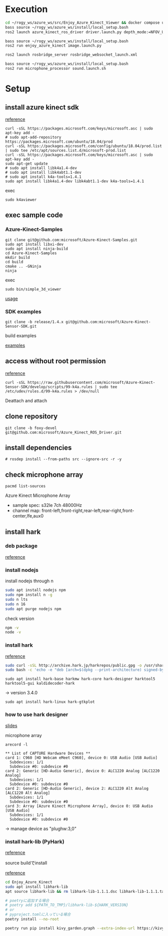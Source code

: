 # Execution

```bash
cd ~/rogy_ws/azure_ws/src/Enjoy_Azure_Kinect_Viewer && docker compose up -d
bass source ~/rogy_ws/azure_ws/install/local_setup.bash
ros2 launch azure_kinect_ros_driver driver.launch.py depth_mode:=NFOV_UNBINNED color_resolution:=720P fps:=15 point_cloud:=false  rgb_point_cloud:=false
```

```bash
bass source ~/rogy_ws/azure_ws/install/local_setup.bash
ros2 run enjoy_azure_kinect image.launch.py
```

```bash
ros2 launch rosbridge_server rosbridge_websocket_launch.xml
```

```bash
bass source ~/rogy_ws/azure_ws/install/local_setup.bash
ros2 run microphone_processor sound.launch.sh
```



# Setup

## install azure kinect sdk

[reference](https://github.com/microsoft/Azure-Kinect-Sensor-SDK/issues/1263)

```
curl -sSL https://packages.microsoft.com/keys/microsoft.asc | sudo apt-key add -
# sudo apt-add-repository https://packages.microsoft.com/ubuntu/18.04/prod
curl -sSL https://packages.microsoft.com/config/ubuntu/18.04/prod.list | sudo tee /etc/apt/sources.list.d/microsoft-prod.list
curl -sSL https://packages.microsoft.com/keys/microsoft.asc | sudo apt-key add -
sudo apt-get update
# sudo apt install libk4a1.4-dev
# sudo apt install libk4abt1.1-dev
# sudo apt install k4a-tools=1.4.1
sudo apt install libk4a1.4-dev libk4abt1.1-dev k4a-tools=1.4.1
```
exec
```
sudo k4aviewer
```

## exec sample code
### Azure-Kinect-Samples
```
git clone git@github.com:microsoft/Azure-Kinect-Samples.git
sudo apt install libxi-dev
sudo apt install ninja-build
cd Azure-Kinect-Samples
mkdir build
cd build
cmake .. -GNinja
ninja
```
exec
```
sudo bin/simple_3d_viewer
```
[usage](https://github.com/microsoft/Azure-Kinect-Samples/tree/master/body-tracking-samples/simple_3d_viewer)

### SDK examples
```
git clone -b release/1.4.x git@github.com:microsoft/Azure-Kinect-Sensor-SDK.git
```
build examples

[examples](https://github.com/microsoft/Azure-Kinect-Sensor-SDK/tree/release/1.4.x/examples)


## access without root permission
[reference](https://github.com/microsoft/Azure-Kinect-Sensor-SDK/blob/develop/docs/usage.md#linux-device-setup)

```
curl -sSL https://raw.githubusercontent.com/microsoft/Azure-Kinect-Sensor-SDK/develop/scripts/99-k4a.rules | sudo tee /etc/udev/rules.d/99-k4a.rules > /dev/null
```
Deattach and attach



## clone repository
```
git clone -b foxy-devel git@github.com:microsoft/Azure_Kinect_ROS_Driver.git
```
## install dependencies
```
# rosdep install --from-paths src --ignore-src -r -y
```

## check microphone array


```
pacmd list-sources 

```
Azure Kinect Microphone Array
- sample spec: s32le 7ch 48000Hz
- channel map: front-left,front-right,rear-left,rear-right,front-center,lfe,aux0






## install hark

### deb package
[reference](https://hark.jp/install/linux/)


### install nodejs

install nodejs through n
```bash
sudo apt install nodejs npm
sudo npm install n -g
sudo n lts
sudo n 16
sudo apt purge nodejs npm
```

check version
```bash
npm -v
node -v
```


### install hark

[reference](https://hark.jp/install/linux/)
```bash
sudo curl -sSL http://archive.hark.jp/harkrepos/public.gpg -o /usr/share/keyrings/hark-archive-keyring.asc
sudo bash -c 'echo -e "deb [arch=$(dpkg --print-architecture) signed-by=/usr/share/keyrings/hark-archive-keyring.asc] http://archive.hark.jp/harkrepos $(lsb_release -cs) non-free\ndeb-src [arch=$(dpkg --print-architecture) signed-by=/usr/share/keyrings/hark-archive-keyring.asc] http://archive.hark.jp/harkrepos $(lsb_release -cs) non-free" > /etc/apt/sources.list.d/hark.list'
```


```
sudo apt install hark-base harkmw hark-core hark-designer harktool5 harktool5-gui kaldidecoder-hark
```
-> version 3.4.0

```
sudo apt install hark-linux hark-gtkplot
```

### how to use hark designer
[slides](https://www.hark.jp/document/HARK_Guide_jp_HowToUse-HarkDesigner.pdf)


microphone array
```
arecord -l
```
```
** List of CAPTURE Hardware Devices **
card 1: C960 [HD Webcam eMeet C960], device 0: USB Audio [USB Audio]
  Subdevices: 1/1
  Subdevice #0: subdevice #0
card 2: Generic [HD-Audio Generic], device 0: ALC1220 Analog [ALC1220 Analog]
  Subdevices: 1/1
  Subdevice #0: subdevice #0
card 2: Generic [HD-Audio Generic], device 2: ALC1220 Alt Analog [ALC1220 Alt Analog]
  Subdevices: 1/1
  Subdevice #0: subdevice #0
card 3: Array [Azure Kinect Microphone Array], device 0: USB Audio [USB Audio]
  Subdevices: 1/1
  Subdevice #0: subdevice #0

```
-> manage device as "plughw:3,0"


### install hark-lib (PyHark)

[reference](https://hark.jp/packages/hark-acoustic-library-hark-lib/hark-lib-package-installation/)

source buildでinstall

[reference](https://hark.jp/packages/hark-acoustic-library-hark-lib/hark-lib-source-compilation-v1/)

```bash
cd Enjoy_Azure_Kinect
sudo apt install libhark-lib
apt source libhark-lib && rm libhark-lib-1.1.1.dsc libhark-lib-1.1.1.tar.xz  # libhark-lib-${HARK_VERSION} フォルダできる

# poetryに追加する場合
# poetry add ${PATH_TO_TMP}/libhark-lib-${HARK_VERSION}
# or
# pyproject.tomlに入っている場合
poetry install --no-root

poetry run pip install kivy_garden.graph --extra-index-url https://kivy-garden.github.io/simple/

```



### 
